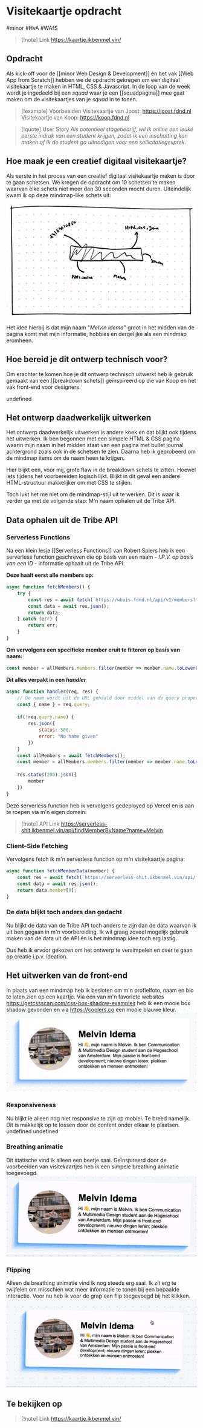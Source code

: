 # Visitekaartje opdracht
#minor #HvA #WAfS

> [!note] Link
> https://kaartje.ikbenmel.vin/

## Opdracht
Als kick-off voor de [[minor Web Design & Development]] én het vak [[Web App from Scratch]] hebben we de opdracht gekregen om een digitaal visitekaartje te maken in HTML, CSS & Javascript. In de loop van de week wordt je ingedeeld bij een *squad* waar je een [[squadpagina]] mee gaat maken om de visitekaartjes van je *squad* in te tonen.

> [!example] Voorbeelden
> Visitekaartje van Joost: https://joost.fdnd.nl
> Visitekaartje van Koop: https://koop.fdnd.nl

> [!quote] User Story
> *Als potentieel stagebedrijf, wil ik online een leuke eerste indruk van een student krijgen, zodat ik een inschatting kan maken of ik de student ga uitnodigen voor een sollicitatiegesprek.*

## Hoe maak je een creatief digitaal visitekaartje?
Als eerste in het proces van een creatief digitaal visitekaartje maken is door te gaan schetsen. We kregen de opdracht om 10 schetsen te maken waarvan elke schets niet meer dan 30 seconden mocht duren. Uiteindelijk kwam ik op deze mindmap-like schets uit:

![](attachment/b2e8677265eca926256bb7b08f6a9eb2.jpg)

Het idee hierbij is dat mijn naam "*Melvin Idema*" groot in het midden van de pagina komt met mijn informatie, hobbies en dergelijke als een mindmap eromheen. 

## Hoe bereid je dit ontwerp technisch voor?
Om erachter te komen hoe je dit ontwerp technisch uitwerkt heb ik gebruik gemaakt van een [[breakdown schets]] geïnspireerd op die van Koop en het vak front-end voor designers.

undefined

## Het ontwerp daadwerkelijk uitwerken
Het ontwerp daadwerkelijk uitwerken is andere koek en dat blijkt ook tijdens het uitwerken. Ik ben begonnen met een simpele HTML & CSS pagina waarin mijn naam in het midden staat van een pagina met bullet journal achtergrond zoals ook in de schetsen te zien. Daarna heb ik geprobeerd om de mindmap items om de naam heen te krijgen.

Hier blijkt een, voor mij, grote flaw in de breakdown schets te zitten. Hoewel iets tijdens het voorbereiden logisch lijkt. Blijkt in dit geval een andere HTML-structuur makkelijker om met CSS te stijlen. 

Toch lukt het me niet om de mindmap-stijl uit te werken. Dit is waar ik verder ga met de volgende stap: M'n naam ophalen uit de Tribe API.

## Data ophalen uit de Tribe API

### Serverless Functions
Na een klein lesje [[Serverless Functions]] van Robert Spiers heb ik een serverless function geschreven die op basis van een naam - *I.P.V. op basis van een ID* - informatie ophaalt uit de Tribe API. 

**Deze haalt eerst alle members op:**
```js
async function fetchMembers() {  
    try {  
        const res = await fetch(`https://whois.fdnd.nl/api/v1/members?first=200`);  
        const data = await res.json();  
        return data;  
    } catch (err) {  
        return err;  
    }  
}
```

**Om vervolgens een specifieke member eruit te filteren op basis van naam:**
```js
const member = allMembers.members.filter(member => member.name.toLowerCase() === name.toLowerCase());
```

**Dit alles verpakt in een *handler***
```js
async function handler(req, res) {  
	// De naam wordt uit de URL gehaald door middel van de query property
    const { name } = req.query;  
  
    if(!req.query.name) {  
        res.json({  
            status: 500,  
            error: "No name given"  
        })  
    }  
    const allMembers = await fetchMembers();  
    const member = allMembers.members.filter(member => member.name.toLowerCase() === name.toLowerCase());  
  
    res.status(200).json({  
        member  
    })  
}
```

Deze serverless function heb ik vervolgens gedeployed op Vercel en is aan te roepen via m'n eigen domein:

> [!note] API Link
> https://serverless-shit.ikbenmel.vin/api/findMemberByName?name=Melvin

### Client-Side Fetching
Vervolgens fetch ik m'n serverless function op m'n visitekaartje pagina:

```js
async function fetchMemberData(member) {  
    const res = await fetch(`https://serverless-shit.ikbenmel.vin/api/findMemberByName?name=${member}`);  
    const data = await res.json();  
    return data.member[0];  
}
```

### De data blijkt toch anders dan gedacht
Nu blijkt de data van de Tribe API toch anders te zijn dan de data waarvan ik uit ben gegaan in m'n voorbereiding. Ik wil graag zoveel mogelijk gebruik maken van de data uit de API én is het mindmap idee toch erg lastig. 

Dus heb ik ervoor gekozen om het ontwerp te versimpelen en over te gaan op creatie i.p.v. ideation. 

## Het uitwerken van de front-end
In plaats van een mindmap heb ik besloten om m'n profielfoto, naam en bio te laten zien op een kaartje. Via één van m'n favoriete websites https://getcssscan.com/css-box-shadow-examples heb ik een mooie box shadow gevonden en via https://coolers.co een mooie blauwe kleur. 
![](attachment/b258ee2e433c1d7a4fc40c718d3a2ca3.png)

### Responsiveness
Nu blijkt ie alleen nog niet responsive te zijn op mobiel. Te breed namelijk. Dit is makkelijk op te lossen door de content onder elkaar te plaatsen.
undefined
undefined

### Breathing animatie
Dit statische vind ik alleen een beetje saai. Geïnspireerd door de voorbeelden van visitekaartjes heb ik een simpele breathing animatie toegevoegd.
![](attachment/178a5145d10ac85a8b8e6604f5749bf3.gif)

### Flipping
Alleen de breathing animatie vind ik nog steeds erg saai. Ik zit erg te twijfelen om misschien wat meer informatie te tonen bij een bepaalde interactie. Voor nu heb ik voor de grap een flip toegevoegd bij het klikken.
![](attachment/c81719f2fac0f9413ea73379722e95f5.gif)

## Te bekijken op
> [!note] Link
> https://kaartje.ikbenmel.vin/